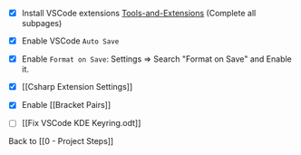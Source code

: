 - [x] Install VSCode extensions [Tools-and-Extensions](https://docs.google.com/document/d/1sFEyufsm_JEGFfIeO0ezqVFUIw7tEc6Hgy3vS3PUFRA/edit?usp=sharing) (Complete all subpages)

- [x] Enable VSCode `Auto Save`

- [x] Enable `Format on Save`:
	Settings => Search "Format on Save"  and Enable it.

- [x] [[Csharp Extension Settings]]

- [x] Enable [[Bracket Pairs]]

- [ ] [[Fix VSCode KDE Keyring.odt]]

Back to [[0 - Project Steps]]